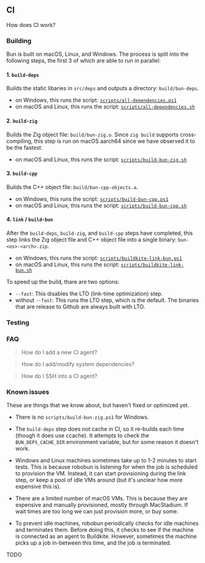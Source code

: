 ## CI

How does CI work?

### Building

Bun is built on macOS, Linux, and Windows. The process is split into the following steps, the first 3 of which are able to run in parallel:

#### 1. `build-deps`

Builds the static libaries in `src/deps` and outputs a directory: `build/bun-deps`.

- on Windows, this runs the script: [`scripts/all-dependencies.ps1`](scripts/all-dependencies.ps1)
- on macOS and Linux, this runs the script: [`scripts/all-dependencies.sh`](scripts/all-dependencies.sh)

#### 2. `build-zig`

Builds the Zig object file: `build/bun-zig.o`. Since `zig build` supports cross-compiling, this step is run on macOS aarch64 since we have observed it to be the fastest.

- on macOS and Linux, this runs the script: [`scripts/build-bun-zig.sh`](scripts/build-bun-zig.sh)

#### 3. `build-cpp`

Builds the C++ object file: `build/bun-cpp-objects.a`.

- on Windows, this runs the script: [`scripts/build-bun-cpp.ps1`](scripts/build-bun-cpp.ps1)
- on macOS and Linux, this runs the script: [`scripts/build-bun-cpp.sh`](scripts/build-bun-cpp.sh)

#### 4. `link` / `build-bun`

After the `build-deps`, `build-zig`, and `build-cpp` steps have completed, this step links the Zig object file and C++ object file into a single binary: `bun-<os>-<arch>.zip`.

- on Windows, this runs the script: [`scripts/buildkite-link-bun.ps1`](scripts/buildkite-link-bun.ps1)
- on macOS and Linux, this runs the script: [`scripts/buildkite-link-bun.sh`](scripts/buildkite-link-bun.sh)

To speed up the build, thare are two options:

- `--fast`: This disables the LTO (link-time optimization) step.
- without `--fast`: This runs the LTO step, which is the default. The binaries that are release to Github are always built with LTO.

### Testing

### FAQ

> How do I add a new CI agent?

> How do I add/modify system dependencies?

> How do I SSH into a CI agent?

### Known issues

These are things that we know about, but haven't fixed or optimized yet.

- There is no `scripts/build-bun-zig.ps1` for Windows.

- The `build-deps` step does not cache in CI, so it re-builds each time (though it does use ccache). It attempts to check the `BUN_DEPS_CACHE_DIR` environment variable, but for some reason it doesn't work.

- Windows and Linux machines sometimes take up to 1-2 minutes to start tests. This is because robobun is listening for when the job is scheduled to provision the VM. Instead, it can start provisioning during the link step, or keep a pool of idle VMs around (but it's unclear how more expensive this is).

- There are a limited number of macOS VMs. This is because they are expensive and manually provisioned, mostly through MacStadium. If wait times are too long we can just provision more, or buy some.

- To prevent idle machines, robobun periodically checks for idle machines and terminates them. Before doing this, it checks to see if the machine is connected as an agent to Buildkite. However, sometimes the machine picks up a job in-between this time, and the job is terminated.

TODO

